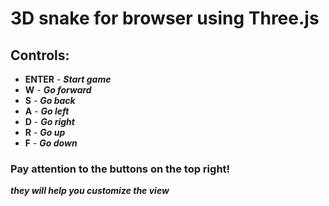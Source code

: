 # 3D snake for browser using Three.js 
## Controls:
- **ENTER** - ___Start game___
- **W** - ___Go forward___
- **S** - ___Go back___
- **A** - ___Go left___
- **D** - ___Go right___
- **R** - ___Go up___
- **F** - ___Go down___

### Pay attention to the buttons on the top right!
***they will help you customize the view***
